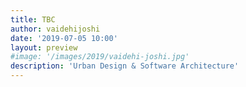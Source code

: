 ```yaml
---
title: TBC
author: vaidehijoshi
date: '2019-07-05 10:00'
layout: preview
#image: '/images/2019/vaidehi-joshi.jpg'
description: 'Urban Design & Software Architecture'
---
```

